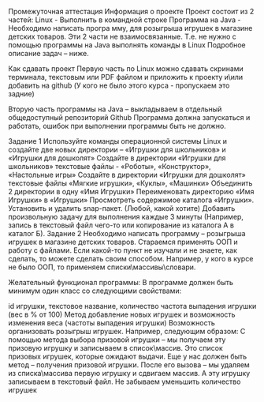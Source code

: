 Промежуточная аттестация
Информация о проекте
Проект состоит из 2 частей:
Linux - Выполнить в командной строке
Программа на Java - Необходимо написать програ мму, для розыгрыша игрушек в магазине детских товаров.
Эти 2 части не взаимосвязанные. Т.е. не нужно с помощью программы на Java выполнять команды в Linux
Подробное описание задач – ниже.

Как сдавать проект
Первую часть по Linux можно сдавать скринами терминала,
текстовым или PDF файлом и приложить к проекту и\или добавить на github
(У кого не было этого курса - пропускаем это задние)

Вторую часть программы на Java – выкладываем в отдельный общедоступный репозиторий Github
Программа должна запускаться и работать, ошибок при выполнении программы быть не должно.

Задание 1
Используйте команды операционной системы Linux и создайте две новых директории – «Игрушки для школьников» и «Игрушки для дошколят»
Создайте в директории «Игрушки для школьников» текстовые файлы - «Роботы», «Конструктор», «Настольные игры»
Создайте в директории «Игрушки для дошколят» текстовые файлы «Мягкие игрушки», «Куклы», «Машинки»
Объединить 2 директории в одну «Имя Игрушки»
Переименовать директорию «Имя Игрушки» в «Игрушки»
Просмотреть содержимое каталога «Игрушки».
Установить и удалить snap-пакет. (Любой, какой хотите)
Добавить произвольную задачу для выполнения каждые 3 минуты (Например, запись в текстовый файл чего-то или копирование из каталога А в каталог Б).
Задание 2
Необходимо написать программу – розыгрыша игрушек в магазине детских товаров.
Стараемся применять ООП и работу с файлами.
Если какой-то пункт не изучали и не знаете, как сделать, то можете сделать своим способом.
Например, у кого в курсе не было ООП, то применяем списки\массивы\словари.

Желательный функционал программы:
В программе должен быть минимум один класс со следующими свойствами:

id игрушки,
текстовое название,
количество
частота выпадения игрушки (вес в % от 100)
Метод добавление новых игрушек и возможность изменения веса (частоты выпадения игрушки)
Возможность организовать розыгрыш игрушек.
Например, следующим образом:
С помощью метода выбора призовой игрушки – мы получаем эту призовую игрушку и записываем в список\массив.
Это список призовых игрушек, которые ожидают выдачи.
Еще у нас должен быть метод – получения призовой игрушки.
После его вызова – мы удаляем из списка\массива первую игрушку и сдвигаем массив. А эту игрушку записываем в текстовый файл.
Не забываем уменьшить количество игрушек